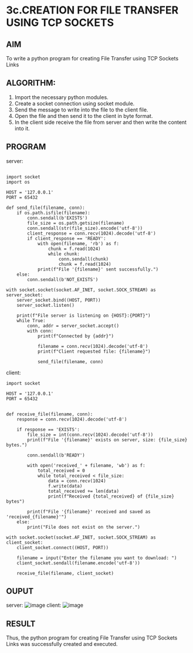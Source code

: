 # 3c.CREATION FOR FILE TRANSFER USING TCP SOCKETS
## AIM
To write a python program for creating File Transfer using TCP Sockets Links
## ALGORITHM:
1. Import the necessary python modules.
2. Create a socket connection using socket module.
3. Send the message to write into the file to the client file.
4. Open the file and then send it to the client in byte format.
5. In the client side receive the file from server and then write the content into it.
## PROGRAM
server:
~~~

import socket
import os

HOST = '127.0.0.1'  
PORT = 65432  

def send_file(filename, conn):
    if os.path.isfile(filename):
        conn.sendall(b'EXISTS')
        file_size = os.path.getsize(filename)
        conn.sendall(str(file_size).encode('utf-8'))
        client_response = conn.recv(1024).decode('utf-8')
        if client_response == 'READY':
            with open(filename, 'rb') as f:
                chunk = f.read(1024)
                while chunk:
                    conn.sendall(chunk)
                    chunk = f.read(1024)
            print(f"File '{filename}' sent successfully.")
    else:
        conn.sendall(b'NOT_EXISTS')

with socket.socket(socket.AF_INET, socket.SOCK_STREAM) as server_socket:
    server_socket.bind((HOST, PORT))
    server_socket.listen()

    print(f"File server is listening on {HOST}:{PORT}")
    while True:
        conn, addr = server_socket.accept()
        with conn:
            print(f"Connected by {addr}")

            filename = conn.recv(1024).decode('utf-8')
            print(f"Client requested file: {filename}")

            send_file(filename, conn)
~~~
client:
~~~
import socket

HOST = '127.0.0.1'  
PORT = 65432  


def receive_file(filename, conn):
    response = conn.recv(1024).decode('utf-8')

    if response == 'EXISTS':
        file_size = int(conn.recv(1024).decode('utf-8'))
        print(f"File '{filename}' exists on server, size: {file_size} bytes.")

        conn.sendall(b'READY')

        with open('received_' + filename, 'wb') as f:
            total_received = 0
            while total_received < file_size:
                data = conn.recv(1024)
                f.write(data)
                total_received += len(data)
                print(f"Received {total_received} of {file_size} bytes")

        print(f"File '{filename}' received and saved as 'received_{filename}'")
    else:
        print("File does not exist on the server.")

with socket.socket(socket.AF_INET, socket.SOCK_STREAM) as client_socket:
    client_socket.connect((HOST, PORT))

    filename = input("Enter the filename you want to download: ")
    client_socket.sendall(filename.encode('utf-8'))

    receive_file(filename, client_socket)
~~~

## OUPUT
server:
![image](https://github.com/user-attachments/assets/14e03560-53fe-485b-aa8f-1731e8d4f1b0)
client:
![image](https://github.com/user-attachments/assets/f7d900cb-94cf-4458-91ae-3295c8133d0b)

## RESULT
Thus, the python program for creating File Transfer using TCP Sockets Links was 
successfully created and executed.
